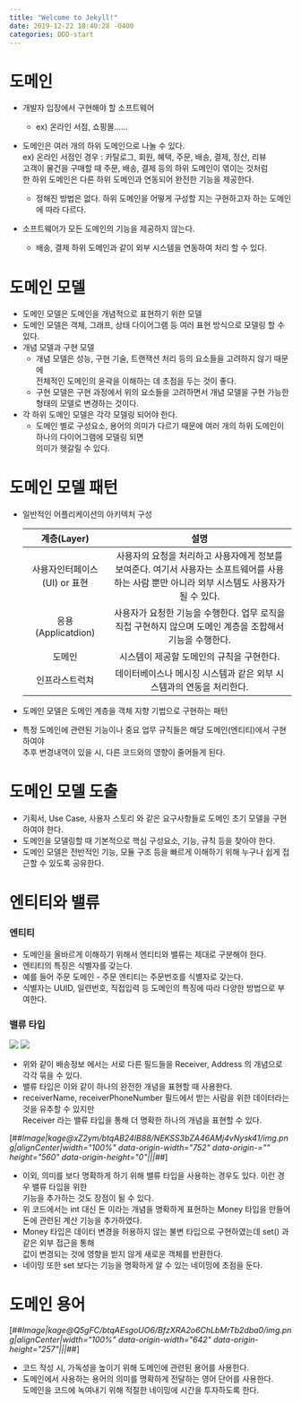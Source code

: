 ```yaml
---
title: "Welcome to Jekyll!"
date: 2019-12-22 18:40:28 -0400
categories: DDD-start
---
```


# 도메인

-   개발자 입장에서 구현해야 할 소프트웨어
    -   ex) 온라인 서점, 쇼핑몰……
-   도메인은 여러 개의 하위 도메인으로 나눌 수 있다.  
    ex) 온라인 서점인 경우 : 카탈로그, 회원, 혜택, 주문, 배송, 결제, 정산, 리뷰  
    고객이 물건을 구매할 때 주문, 배송, 결제 등의 하위 도메인이 엮이는 것처럼  
    한 하위 도메인은 다른 하위 도메인과 연동되어 완전한 기능을 제공한다.
    
    -   정해진 방법은 없다. 하위 도메인을 어떻게 구성할 지는 구현하고자 하는 도메인에 따라 다르다.
-   소프트웨어가 모든 도메인의 기능을 제공하지 않는다.
    
    -   배송, 결제 하위 도메인과 같이 외부 시스템을 연동하여 처리 할 수 있다.

# 도메인 모델

-   도메인 모델은 도메인을 개념적으로 표현하기 위한 모델
-   도메인 모델은 객체, 그래프, 상태 다이어그램 등 여러 표현 방식으로 모델링 할 수 있다.
-   개념 모델과 구현 모델
    -   개념 모델은 성능, 구현 기술, 트랜잭션 처리 등의 요소들을 고려하지 않기 때문에  
        전체적인 도메인의 윤곽을 이해하는 데 초점을 두는 것이 좋다.
    -   구현 모델은 구현 과정에서 위의 요소들을 고려하면서 개념 모델을 구현 가능한 형태의 모델로 변경하는 것이다.
-   각 하위 도메인 모델은 각각 모델링 되어야 한다.
    -   도메인 별로 구성요소, 용어의 의미가 다르기 때문에 여러 개의 하위 도메인이 하나의 다이어그램에 모델링 되면  
        의미가 헷갈릴 수 있다.

# 도메인 모델 패턴

-   일반적인 어플리케이션의 아키텍처 구성
    
    | 계층(Layer) | 설명 |
    | :-: | :-: |
    | 사용자인터페이스(UI) or 표현 | 사용자의 요청을 처리하고 사용자에게 정보를 보여준다. 여기서 사용자는 소프트웨어를 사용하는 사람 뿐만 아니라 외부 시스템도 사용자가 될 수 있다. |
    | 응용(Applicatdion) | 사용자가 요청한 기능을 수행한다. 업무 로직을 직접 구현하지 않으며 도메인 계층을 조합해서 기능을 수행한다. |
    | 도메인 | 시스템이 제공할 도메인의 규칙을 구현한다. |
    | 인프라스트럭쳐 | 데이터베이스나 메시징 시스템과 같은 외부 시스템과의 연동을 처리한다. |
    
-   도메인 모델은 도메인 계층을 객체 지향 기법으로 구현하는 패턴
    
-   특정 도메인에 관련된 기능이나 중요 업무 규칙들은 해당 도메인(엔티티)에서 구현하여야  
    추후 변경내역이 있을 시, 다른 코드와의 영향이 줄어들게 된다.
    

# 도메인 모델 도출

-   기획서, Use Case, 사용자 스토리 와 같은 요구사항들로 도메인 초기 모델을 구현하여야 한다.
-   도메인을 모델링할 때 기본적으로 핵심 구성요소, 기능, 규칙 등을 찾아야 한다.
-   도메인 모델은 전반적인 기능, 모듈 구조 등을 빠르게 이해하기 위해 누구나 쉽게 접근할 수 있도록 공유한다.

# 엔티티와 밸류

 ### 엔티티

-   도메인을 올바르게 이해하기 위해서 엔티티와 밸류는 제대로 구분해야 한다.   
-   엔티티의 특징은 식별자를 갖는다.
-   예를 들어 주문 도메인 - 주문 엔티티는 주문번호를 식별자로 갖는다.
-   식별자는 UUID, 일련번호, 직접입력 등 도메인의 특징에 따라 다양한 방법으로 부여한다.
    
 ### 밸류 타입
   ![](https://k.kakaocdn.net/dn/b8W9kl/btqAE7iK1sR/iHDfosimqKRDuQsOzrLC40/img.png)
    ![](https://k.kakaocdn.net/dn/SHP9r/btqACZzqBGU/Ci8KMAEK09KKwtXEzIyIf0/img.png)
    
-   위와 같이 배송정보 에서는 서로 다른 필드들을 Receiver, Address 의 개념으로 각각 묶을 수 있다.
-   밸류 타입은 이와 같이 하나의 완전한 개념을 표현할 때 사용한다.
-   receiverName, receiverPhoneNumber 필드에서 받는 사람을 위한 데이터라는 것을 유추할 수 있지만  
    Receiver 라는 밸류 타입을 통해 더 명확한 하나의 개념을 표현할 수 있다.
    

[##_Image|kage@xZ2ym/btqAB24IB88/NEKSS3bZA46AMj4vNysk41/img.png|alignCenter|width="100%" data-origin-width="752" data-origin-="" height="560" data-origin-height="0"|||_##]

-   이외, 의미를 보다 명확하게 하기 위해 밸류 타입을 사용하는 경우도 있다. 이런 경우 밸류 타입을 위한  
    기능을 추가하는 것도 장점이 될 수 있다.
-   위 코드에서는 int 대신 돈 이라는 개념을 명확하게 표현하는 Money 타입을 만들어  
    돈에 관련된 계산 기능을 추가하였다.
-   Money 타입은 데이터 변경을 허용하지 않는 불변 타입으로 구현하였는데 set() 과 같은 외부 접근을 통해  
    값이 변경되는 것에 영향을 받지 않게 새로운 객체를 반환한다.
-   네이밍 또한 set 보다는 기능을 명확하게 알 수 있는 네이밍에 초점을 둔다.

# 도메인 용어

[##_Image|kage@Q5gFC/btqAEsgoUO6/BfzXRA2o6ChLbMrTb2dba0/img.png|alignCenter|width="100%" data-origin-width="642" data-origin-height="257"|||_##]

-   코드 작성 시, 가독성을 높이기 위해 도메인에 관련된 용어를 사용한다.
-   도메인에서 사용하는 용어의 의미를 명확하게 전달하는 영어 단어를 사용한다.  
    도메인을 코드에 녹여내기 위해 적절한 네이밍에 시간을 투자하도록 한다.
